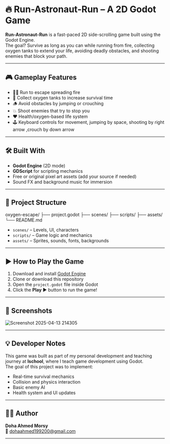 # 🔥 Run-Astronaut-Run – A 2D Godot Game

**Run-Astronaut-Run** is a fast-paced 2D side-scrolling game built using the Godot Engine.  
The goal? Survive as long as you can while running from fire, collecting oxygen tanks to extend your life, avoiding deadly obstacles, and shooting enemies that block your path.

---

## 🎮 Gameplay Features

- 🏃‍♀️ Run to escape spreading fire
- 🧪 Collect oxygen tanks to increase survival time
- 🪵 Avoid obstacles by jumping or crouching
- 💥 Shoot enemies that try to stop you
- ❤️ Health/oxygen-based life system
- 🕹️ Keyboard controls for movement, jumping by space, shooting by right arrow ,crouch by down arrow

---

## 🛠️ Built With

- **Godot Engine** (2D mode)
- **GDScript** for scripting mechanics
- Free or original pixel art assets (add your source if needed)
- Sound FX and background music for immersion

---

## 📁 Project Structure
oxygen-escape/ ├── project.godot ├── scenes/ ├── scripts/ ├── assets/ └── README.md

- `scenes/` – Levels, UI, characters
- `scripts/` – Game logic and mechanics
- `assets/` – Sprites, sounds, fonts, backgrounds

---

## ▶️ How to Play the Game

1. Download and install [Godot Engine](https://godotengine.org/download)
2. Clone or download this repository
3. Open the `project.godot` file inside Godot
4. Click the **Play** ▶️ button to run the game!

---

## 📸 Screenshots
![Screenshot 2025-04-13 214305](https://github.com/user-attachments/assets/55a86a9a-75f4-438f-8e76-fe75999ba37c)


---

## 💡 Developer Notes

This game was built as part of my personal development and teaching journey at **Ischool**, where I teach game development using Godot.  
The goal of this project was to implement:
- Real-time survival mechanics
- Collision and physics interaction
- Basic enemy AI
- Health system and UI updates

---

## 👩‍💻 Author

**Doha Ahmed Morsy**  
📧 dohaahmed199200@gmail.com  


---

